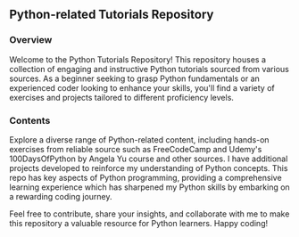 ## Python-related Tutorials Repository

### Overview

Welcome to the Python Tutorials Repository! This repository houses a collection of engaging and instructive Python tutorials sourced from various sources. As a beginner seeking to grasp Python fundamentals or an experienced coder looking to enhance your skills, you'll find a variety of exercises and projects tailored to different proficiency levels.

### Contents
Explore a diverse range of Python-related content, including hands-on exercises from reliable source such as FreeCodeCamp and Udemy's 100DaysOfPython by Angela Yu course and other sources. I have additional projects developed to reinforce my understanding of Python concepts. This repo has key aspects of Python programming, providing a comprehensive learning experience which has sharpened my Python skills by embarking on a rewarding coding journey.

Feel free to contribute, share your insights, and collaborate with me to make this repository a valuable resource for Python learners. Happy coding!







